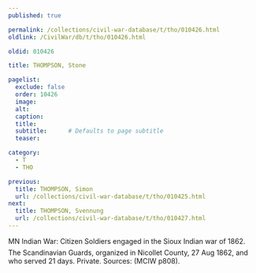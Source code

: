 ```yaml
---
published: true

permalink: /collections/civil-war-database/t/tho/010426.html
oldlink: /CivilWar/db/t/tho/010426.html

oldid: 010426

title: THOMPSON, Stone

pagelist:
  exclude: false
  order: 10426
  image: 
  alt:
  caption:
  title:
  subtitle:      # Defaults to page subtitle
  teaser:

category: 
  - T 
  - THO

previous:
  title: THOMPSON, Simon
  url: /collections/civil-war-database/t/tho/010425.html  
next:
  title: THOMPSON, Svennung
  url: /collections/civil-war-database/t/tho/010427.html   
---
```

MN Indian War: &#147;Citizen Soldiers engaged in the Sioux Indian war of 1862&#148;. The Scandinavian Guards, organized in Nicollet County, 27 Aug 1862, and who served 21 days. Private. Sources: (MCIW p808).
